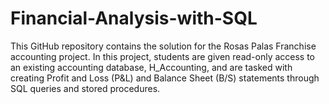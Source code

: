 # Financial-Analysis-with-SQL
This GitHub repository contains the solution for the Rosas Palas Franchise accounting project. In this project, students are given read-only access to an existing accounting database, H_Accounting, and are tasked with creating Profit and Loss (P&amp;L) and Balance Sheet (B/S) statements through SQL queries and stored procedures.
